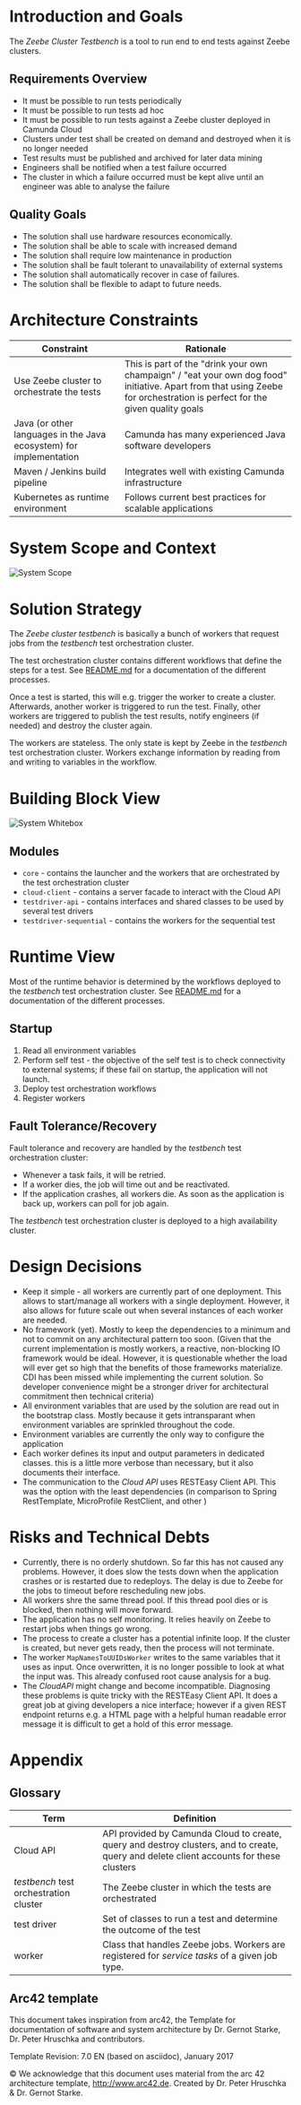 Introduction and Goals
======================
The _Zeebe Cluster Testbench_ is a tool to run end to end tests against Zeebe clusters. 

Requirements Overview
---------------------
* It must be possible to run tests periodically
* It must be possible to run tests ad hoc
* It must be possible to run tests against a Zeebe cluster deployed in Camunda Cloud
* Clusters under test shall be created on demand and destroyed when it is no longer needed
* Test results must be published and archived for later data mining
* Engineers shall be notified when a test failure occurred
* The cluster in which a failure occurred must be kept alive until an engineer was able to analyse the failure

Quality Goals
-------------
* The solution shall use hardware resources economically.
* The solution shall be able to scale with increased demand
* The solution shall require low maintenance in production
* The solution shall be fault tolerant to unavailability of external systems
* The solution shall automatically recover in case of failures. 
* The solution shall be flexible to adapt to future needs.

Architecture Constraints
========================

| Constraint | Rationale |
| --- | --- |
| Use Zeebe cluster to orchestrate the tests | This is part of the "drink your own champaign" / "eat your own dog food" initiative. Apart from that using Zeebe for orchestration is perfect for the given quality goals | 
| Java (or other languages in the Java ecosystem) for implementation | Camunda has many experienced Java software developers |
| Maven / Jenkins build pipeline | Integrates well with existing Camunda infrastructure |
| Kubernetes as runtime environment | Follows current best practices for scalable applications |

System Scope and Context
========================

![System Scope](assets/system-context.svg "System context")

Solution Strategy
=================

The _Zeebe cluster testbench_ is basically a bunch of workers that request jobs from the _testbench_ test orchestration cluster.

The test orchestration cluster contains different workflows that define the steps for a test. See [README.md](../README.md) for a documentation of the different processes. 

Once a test is started, this will e.g. trigger the worker to create a cluster. Afterwards, another worker is triggered to run the test. Finally, other workers are triggered to publish the test results, notify engineers (if needed) and destroy the cluster again. 

The workers are stateless. The only state is kept by Zeebe in the _testbench_ test orchestration cluster. Workers exchange information by reading from and writing to variables in the workflow.

Building Block View
===================
![System Whitebox](assets/system-whitebox.svg "System Whitebox")


Modules
-------
* `core` - contains the launcher and the workers that are orchestrated by the test orchestration cluster
* `cloud-client` - contains a server facade to interact with the Cloud API
* `testdriver-api` - contains interfaces and shared classes to be used by several test drivers
* `testdriver-sequential` - contains the workers for the sequential test 

Runtime View
============
Most of the runtime behavior is determined by the workflows deployed to the _testbench_ test orchestration cluster. See [README.md](../README.md) for a documentation of the different processes. 

Startup
-------
1. Read all environment variables
1. Perform self test - the objective of the self test is to check connectivity to external systems; if these fail on startup, the application will not launch.
1. Deploy test orchestration workflows
1. Register workers 

Fault Tolerance/Recovery
------------------------
Fault tolerance and recovery are handled by the _testbench_ test orchestration cluster:
 * Whenever a task fails, it will be retried. 
 * If a worker dies, the job will time out and be reactivated.
 * If the application crashes, all workers die. As soon as the application is back up, workers can poll for job again.
 
 The _testbench_ test orchestration cluster is deployed to a high availability cluster. 

Design Decisions
================
* Keep it simple - all workers are currently part of one deployment. This allows to start/manage all workers with a single deployment. However, it also allows for future scale out when several instances of each worker are needed.
* No framework (yet). Mostly to keep the dependencies to a minimum and not to commit on any architectural pattern too soon. (Given that the current implementation is mostly workers, a reactive, non-blocking IO framework would be ideal. However, it is questionable whether the load will ever get so high that the benefits of those frameworks materialize. CDI has been missed while implementing the current solution. So developer convenience might be a stronger driver for architectural commitment then technical criteria) 
* All environment variables that are used by the solution are read out in the bootstrap class. Mostly because it gets intransparant when environment variables are sprinkled throughout the code.
* Environment variables are currently the only way to configure the application
* Each worker defines its input and output parameters in dedicated classes. this is a little more verbose than necessary, but it also documents their interface.
* The communication to the _Cloud API_ uses RESTEasy Client API. This was the option with the least dependencies (in comparison to Spring RestTemplate, MicroProfile RestClient, and other )  

Risks and Technical Debts 
=========================
* Currently, there is no orderly shutdown. So far this has not caused any problems. However, it does slow the tests down when the application crashes or is restarted due to redeploys. The delay is due to Zeebe for the jobs to timeout before rescheduling new jobs.
* All workers shre the same thread pool. If this thread pool dies or is blocked, then nothing will move forward.
* The application has no self monitoring. It relies heavily on Zeebe to restart jobs when things go wrong.
* The process to create a cluster has a potential infinite loop. If the cluster is created, but never gets ready, then the process will not terminate.
* The worker `MapNamesToUUIDsWorker` writes to the same variables that it uses as input. Once overwritten, it is no longer possible to look at what the input was. This already confused root cause analysis for a bug.
* The _CloudAPI_ might change and become incompatible. Diagnosing these problems is quite tricky with the RESTEasy Client API. It does a great job at giving developers a nice interface; however if a given REST endpoint returns e.g. a HTML page with a helpful human readable error message it is difficult to get a hold of this error message.

Appendix 
========

Glossary 
--------


| Term | Definition |
| --- | --- |
| Cloud API | API provided by Camunda Cloud to create, query and destroy clusters, and to create, query and delete client accounts for these clusters |
| _testbench_ test orchestration cluster | The Zeebe cluster in which the tests are orchestrated |
| test driver | Set of classes to run a test and determine the outcome of the test |
| worker | Class that handles Zeebe jobs. Workers are registered for _service tasks_ of a given job type. | 


Arc42 template
--------------

This document takes inspiration from arc42, the Template for documentation of software and system
architecture by Dr. Gernot Starke, Dr. Peter Hruschka and contributors.

Template Revision: 7.0 EN (based on asciidoc), January 2017

© We acknowledge that this document uses material from the arc 42
architecture template, <http://www.arc42.de>. Created by Dr. Peter
Hruschka & Dr. Gernot Starke.